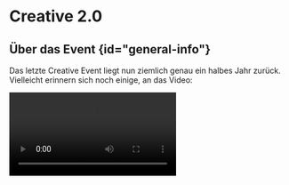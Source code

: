 <primary-label ref="event-upcoming" />
<secondary-label ref="creative2-mc-version" />
<secondary-label ref="creative2-date" />

# Creative 2.0

## Über das Event {id="general-info"}

Das letzte Creative Event liegt nun ziemlich genau ein halbes Jahr zurück. \
Vielleicht erinnern sich noch einige, an das Video:

<video src="https://www.youtube.com/watch?v=7l1js8HDF8s"/>

Seitdem sind hunderte neue Spieler auf den Server gekommen und es haben sich etliche neue Gruppen gebildet. Daher möchten wir dieses Event noch einmal wiederholen!

Diesmal wird das Event jedoch nicht nur 24 Stunden laufen, sondern volle 7 Tage!
Darüber hinaus werden dieses Mal keine Schematics erlaubt sein. Ihr müsst also zeigen, was ihr wirklich könnt.
Um euch mehr Freiraum beim Gestalten eurer Bauwerke zu ermöglichen, wird außerdem die Bauhöhe in diesem Event auf `1024` Blöcke erhöht.
Es wird spannend zu sehen, was ihr alles innerhalb einer ganzen Woche erschaffen könnt.


## Geänderte Regeln {id="rules"}

> Neben den allgemeinen Serverregeln, welche ihr [hier](rules.md) einsehen k&ouml;nnt, gilt folgender Zusatz:
>
> In diesem Event ist die Nutzung von **Litematica und / oder anderen Schematic Mods nicht gestattet** und kann zu einem Ausschluss führen!
>
{style="warning" title="Es gibt geänderte Regeln speziell für dieses Event!"}

### Geänderte Mechaniken {id="changed-mechanics"}

Um den Server stabil zu halten und den Supportaufwand zu minimieren, wurden für das Event einige Mechaniken geändert oder deaktiviert.

- Ihr könnt keine Items droppen / aufheben
- Der Nether und das End sind deaktiviert
- Es stehen grundsätzlich nur Items zur Verfügung, die es auch "normal" gibt. Es können keine Custom Items z. B. aus dem Singleplayer genutzt werden
- Mit Ausnahme von ArmorStands und ItemFrames gibt es keine Entities und es können auch keine gespawned werden
- Einige Blöcke werden nicht getickt. Dies betrifft z. B. LeafDecay, CropGrowth und FarmlandMoisture

### Teleportation {id="teleportation"}

Um euch das Zusammenspiel zu erleichtern, habt ihr bei diesem Event die Möglichkeit, euch mit `/tpa <Spieler>` zu euren Freunden zu teleportieren.

Darüber hinaus könnt ihr euch mit `/sethome` einen Home-Punkt setzen und euch mit `/home` dorthin zurück teleportieren.

> **Achtung:** Ihr könnt diese Befehle nur alle 10 Minuten verwenden!
>
{style="note"}

### VoiceChat {id="voicechat"}

In diesem Event steht euch ein Ingame-VoiceChat zur Verfügung, über welchen ihr mit anderen Spielern sprechen könnt.

Um den VoiceChat benutzen zu können, müsst ihr euch die SimpleVoiceChat Mod installieren.

Den Download der Mod findet ihr hier: [SimpleVoiceChat](https://modrinth.com/plugin/simple-voice-chat)


## Q&amp;A {id="q-a"}

{collapsible="true" default-state="collapsed"}
Wann beginnt das Event? {id="event-date"}
: Das Event läuft voraussichtlich vom **15.02.2025 - 16:00 Uhr** bis zum **22.02.2025 - 16:00 Uhr**.

Welche Version von Minecraft wird benötigt? {id="event-mc-version"}
: Das Event wird in der Version **1.21.4** stattfinden.

Was passiert, wenn ich gegen die Regeln verstoße? {id="event-rules"}
: Regelverstöße werden ernst genommen und können zum dauerhaften Ausschluss vom gesamten Server führen. Haltet euch
bitte an die Regeln, um ein faires und spaßiges Event für alle zu gewährleisten und beachtet die Eventspezifischen Regeln für dieses Event!

Kann man auch später noch dem Event beitreten? {id="event-join-later"}
: Ja, auch wenn das Event bereits begonnen hat, kannst du jederzeit dem Event beitreten. Wenn allerdings die maximale
Spieleranzahl erreicht ist, kann es sein, dass du dich in die Warteschlange einreihen musst.